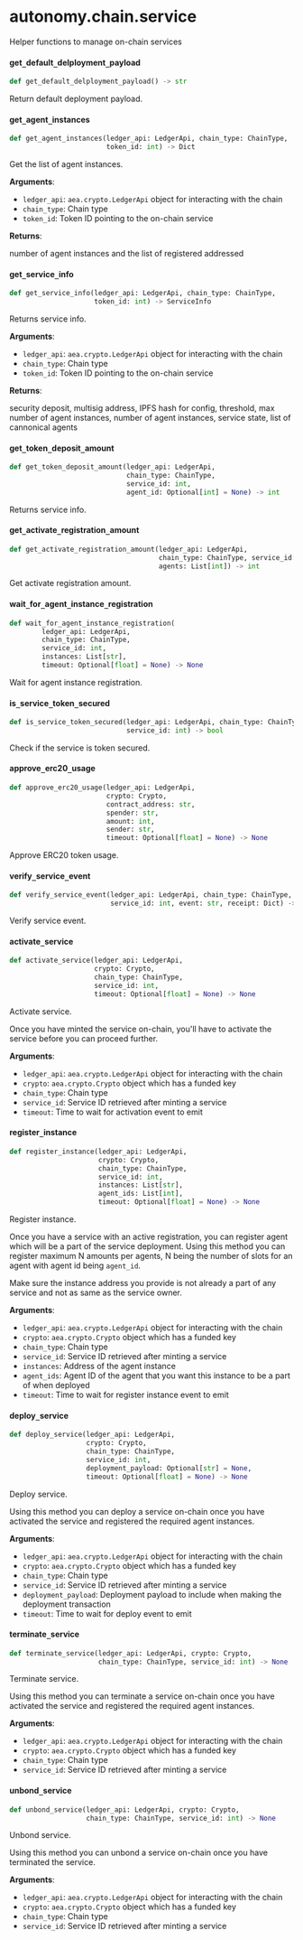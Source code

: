 <a id="autonomy.chain.service"></a>

# autonomy.chain.service

Helper functions to manage on-chain services

<a id="autonomy.chain.service.get_default_delployment_payload"></a>

#### get`_`default`_`delployment`_`payload

```python
def get_default_delployment_payload() -> str
```

Return default deployment payload.

<a id="autonomy.chain.service.get_agent_instances"></a>

#### get`_`agent`_`instances

```python
def get_agent_instances(ledger_api: LedgerApi, chain_type: ChainType,
                        token_id: int) -> Dict
```

Get the list of agent instances.

**Arguments**:

- `ledger_api`: `aea.crypto.LedgerApi` object for interacting with the chain
- `chain_type`: Chain type
- `token_id`: Token ID pointing to the on-chain service

**Returns**:

number of agent instances and the list of registered addressed

<a id="autonomy.chain.service.get_service_info"></a>

#### get`_`service`_`info

```python
def get_service_info(ledger_api: LedgerApi, chain_type: ChainType,
                     token_id: int) -> ServiceInfo
```

Returns service info.

**Arguments**:

- `ledger_api`: `aea.crypto.LedgerApi` object for interacting with the chain
- `chain_type`: Chain type
- `token_id`: Token ID pointing to the on-chain service

**Returns**:

security deposit, multisig address, IPFS hash for config,
threshold, max number of agent instances, number of agent instances,
service state, list of cannonical agents

<a id="autonomy.chain.service.get_token_deposit_amount"></a>

#### get`_`token`_`deposit`_`amount

```python
def get_token_deposit_amount(ledger_api: LedgerApi,
                             chain_type: ChainType,
                             service_id: int,
                             agent_id: Optional[int] = None) -> int
```

Returns service info.

<a id="autonomy.chain.service.get_activate_registration_amount"></a>

#### get`_`activate`_`registration`_`amount

```python
def get_activate_registration_amount(ledger_api: LedgerApi,
                                     chain_type: ChainType, service_id: int,
                                     agents: List[int]) -> int
```

Get activate registration amount.

<a id="autonomy.chain.service.wait_for_agent_instance_registration"></a>

#### wait`_`for`_`agent`_`instance`_`registration

```python
def wait_for_agent_instance_registration(
        ledger_api: LedgerApi,
        chain_type: ChainType,
        service_id: int,
        instances: List[str],
        timeout: Optional[float] = None) -> None
```

Wait for agent instance registration.

<a id="autonomy.chain.service.is_service_token_secured"></a>

#### is`_`service`_`token`_`secured

```python
def is_service_token_secured(ledger_api: LedgerApi, chain_type: ChainType,
                             service_id: int) -> bool
```

Check if the service is token secured.

<a id="autonomy.chain.service.approve_erc20_usage"></a>

#### approve`_`erc20`_`usage

```python
def approve_erc20_usage(ledger_api: LedgerApi,
                        crypto: Crypto,
                        contract_address: str,
                        spender: str,
                        amount: int,
                        sender: str,
                        timeout: Optional[float] = None) -> None
```

Approve ERC20 token usage.

<a id="autonomy.chain.service.verify_service_event"></a>

#### verify`_`service`_`event

```python
def verify_service_event(ledger_api: LedgerApi, chain_type: ChainType,
                         service_id: int, event: str, receipt: Dict) -> bool
```

Verify service event.

<a id="autonomy.chain.service.activate_service"></a>

#### activate`_`service

```python
def activate_service(ledger_api: LedgerApi,
                     crypto: Crypto,
                     chain_type: ChainType,
                     service_id: int,
                     timeout: Optional[float] = None) -> None
```

Activate service.

Once you have minted the service on-chain, you'll have to activate the service
before you can proceed further.

**Arguments**:

- `ledger_api`: `aea.crypto.LedgerApi` object for interacting with the chain
- `crypto`: `aea.crypto.Crypto` object which has a funded key
- `chain_type`: Chain type
- `service_id`: Service ID retrieved after minting a service
- `timeout`: Time to wait for activation event to emit

<a id="autonomy.chain.service.register_instance"></a>

#### register`_`instance

```python
def register_instance(ledger_api: LedgerApi,
                      crypto: Crypto,
                      chain_type: ChainType,
                      service_id: int,
                      instances: List[str],
                      agent_ids: List[int],
                      timeout: Optional[float] = None) -> None
```

Register instance.

Once you have a service with an active registration, you can register agent
which will be a part of the service deployment. Using this method you can
register maximum N amounts per agents, N being the number of slots for an agent
with agent id being `agent_id`.

Make sure the instance address you provide is not already a part of any service
and not as same as the service owner.

**Arguments**:

- `ledger_api`: `aea.crypto.LedgerApi` object for interacting with the chain
- `crypto`: `aea.crypto.Crypto` object which has a funded key
- `chain_type`: Chain type
- `service_id`: Service ID retrieved after minting a service
- `instances`: Address of the agent instance
- `agent_ids`: Agent ID of the agent that you want this instance to be a part
of when deployed
- `timeout`: Time to wait for register instance event to emit

<a id="autonomy.chain.service.deploy_service"></a>

#### deploy`_`service

```python
def deploy_service(ledger_api: LedgerApi,
                   crypto: Crypto,
                   chain_type: ChainType,
                   service_id: int,
                   deployment_payload: Optional[str] = None,
                   timeout: Optional[float] = None) -> None
```

Deploy service.

Using this method you can deploy a service on-chain once you have activated
the service and registered the required agent instances.

**Arguments**:

- `ledger_api`: `aea.crypto.LedgerApi` object for interacting with the chain
- `crypto`: `aea.crypto.Crypto` object which has a funded key
- `chain_type`: Chain type
- `service_id`: Service ID retrieved after minting a service
- `deployment_payload`: Deployment payload to include when making the
deployment transaction
- `timeout`: Time to wait for deploy event to emit

<a id="autonomy.chain.service.terminate_service"></a>

#### terminate`_`service

```python
def terminate_service(ledger_api: LedgerApi, crypto: Crypto,
                      chain_type: ChainType, service_id: int) -> None
```

Terminate service.

Using this method you can terminate a service on-chain once you have activated
the service and registered the required agent instances.

**Arguments**:

- `ledger_api`: `aea.crypto.LedgerApi` object for interacting with the chain
- `crypto`: `aea.crypto.Crypto` object which has a funded key
- `chain_type`: Chain type
- `service_id`: Service ID retrieved after minting a service

<a id="autonomy.chain.service.unbond_service"></a>

#### unbond`_`service

```python
def unbond_service(ledger_api: LedgerApi, crypto: Crypto,
                   chain_type: ChainType, service_id: int) -> None
```

Unbond service.

Using this method you can unbond a service on-chain once you have terminated
the service.

**Arguments**:

- `ledger_api`: `aea.crypto.LedgerApi` object for interacting with the chain
- `crypto`: `aea.crypto.Crypto` object which has a funded key
- `chain_type`: Chain type
- `service_id`: Service ID retrieved after minting a service

